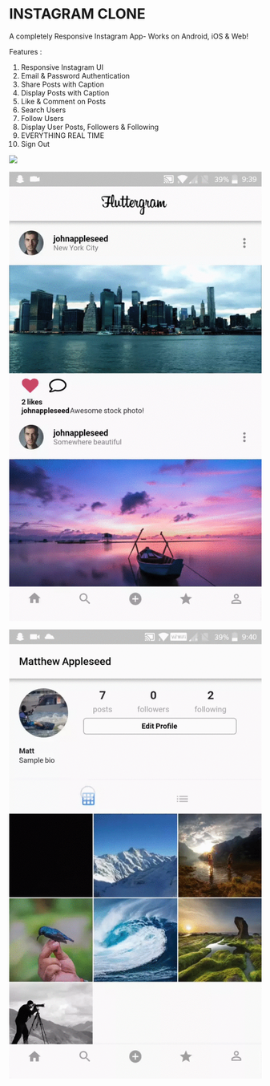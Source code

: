 # INSTAGRAM CLONE
A completely Responsive Instagram App- Works on Android, iOS & Web!

Features :
1. Responsive Instagram UI
2. Email & Password Authentication
3. Share Posts with Caption
4. Display Posts with Caption
5. Like & Comment on Posts
6. Search Users
7. Follow Users
8. Display User Posts, Followers & Following
9. EVERYTHING REAL TIME
10. Sign Out


![](https://github.com/anjalisaklanii/FLUTTERAPP/blob/main/1.gif)

![](https://github.com/anjalisaklanii/FLUTTERAPP/blob/main/2.gif)

![](https://github.com/anjalisaklanii/FLUTTERAPP/blob/main/3.gif)


